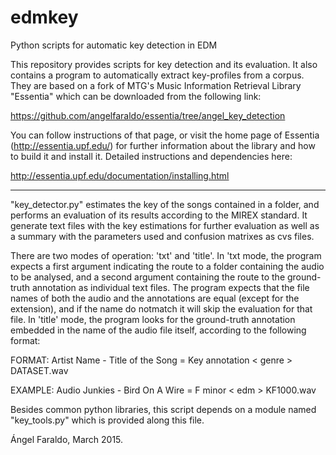 # edmkey

Python scripts for automatic key detection in EDM

This repository provides scripts for key detection and its evaluation.
It also contains a program to automatically extract key-profiles from a corpus.
They are based on a fork of MTG's Music Information Retrieval Library "Essentia"
which can be downloaded from the following link:

https://github.com/angelfaraldo/essentia/tree/angel_key_detection

You can follow instructions of that page, or visit the home page of
Essentia (http://essentia.upf.edu/) for further information about the
library and how to build it and install it. Detailed instructions and
dependencies here:

http://essentia.upf.edu/documentation/installing.html
_____________________________________________________________________________

"key_detector.py" estimates the key of the songs contained in a folder,
and performs an evaluation of its results according to the MIREX standard.
It generate text files with the key estimations for further evaluation
as well as a summary with the parameters used and confusion matrixes as
cvs files.

There are two modes of operation: 'txt' and 'title'. In 'txt mode, the program
expects a first argument indicating the route to a folder containing the audio
to be analysed, and a second argument containing the route to the ground-truth
annotation as individual text files. The program expects that the file names
of both the audio and the annotations are equal (except for the extension),
and if the name do notmatch it will skip the evaluation for that file. In
'title' mode, the program looks for the ground-truth annotation embedded
in the name of the audio file itself, according to the following format:

FORMAT: Artist Name - Title of the Song = Key annotation < genre > DATASET.wav

EXAMPLE: Audio Junkies - Bird On A Wire = F minor < edm > KF1000.wav

Besides common python libraries, this script depends on a module named
"key_tools.py" which is provided along this file.

Ángel Faraldo, March 2015.
